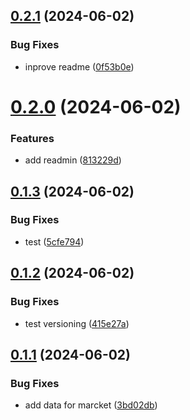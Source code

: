 ## [0.2.1](https://github.com/allnnde/get_last_deployment/compare/v0.2.0...v0.2.1) (2024-06-02)


### Bug Fixes

* inprove readme ([0f53b0e](https://github.com/allnnde/get_last_deployment/commit/0f53b0ec219c6da1ad529ce855b461aa975e5b53))



# [0.2.0](https://github.com/allnnde/get_last_deployment/compare/v0.1.3...v0.2.0) (2024-06-02)


### Features

* add readmin ([813229d](https://github.com/allnnde/get_last_deployment/commit/813229d0ce10e13cb752f2b97e25b9bb98aaf31d))



## [0.1.3](https://github.com/allnnde/get_last_deployment/compare/v0.1.2...v0.1.3) (2024-06-02)


### Bug Fixes

* test ([5cfe794](https://github.com/allnnde/get_last_deployment/commit/5cfe794336b4aadc2e849ce28088b3272334e3ee))



## [0.1.2](https://github.com/allnnde/get_last_deployment/compare/v0.1.1...v0.1.2) (2024-06-02)


### Bug Fixes

* test versioning ([415e27a](https://github.com/allnnde/get_last_deployment/commit/415e27affca46333daabdd4b5d848b5226240de2))



## [0.1.1](https://github.com/allnnde/get_last_deployment/compare/v0.1.0...v0.1.1) (2024-06-02)


### Bug Fixes

* add data for marcket ([3bd02db](https://github.com/allnnde/get_last_deployment/commit/3bd02dbeec8c1319d5a115e533a3dd5b504bdac9))



